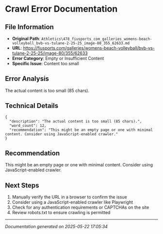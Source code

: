 # Crawl Error Documentation

## File Information
- **Original Path**: `Athletics\478_fiusports_com_galleries_womens-beach-volleyball_bvb-vs-tulane-2-25-25_image-80_355_62633.md`
- **URL**: https://fiusports.com/galleries/womens-beach-volleyball/bvb-vs-tulane-2-25-25/image-80/355/62633
- **Error Category**: Empty or Insufficient Content
- **Specific Issue**: Content too small

## Error Analysis
The actual content is too small (85 chars).

## Technical Details
```
{
  "description": "The actual content is too small (85 chars).",
  "word_count": 12,
  "recommendation": "This might be an empty page or one with minimal content. Consider using JavaScript-enabled crawler."
}
```

## Recommendation
This might be an empty page or one with minimal content. Consider using JavaScript-enabled crawler.

## Next Steps
1. Manually verify the URL in a browser to confirm the issue
2. Consider using a JavaScript-enabled crawler like Playwright
3. Check for any authentication requirements or CAPTCHAs on the site
4. Review robots.txt to ensure crawling is permitted

---
*Documentation generated on 2025-05-22 17:05:34*
